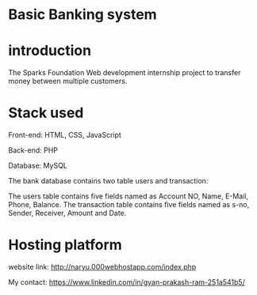 # Basic Banking system

# introduction
The Sparks Foundation Web development internship project to transfer money between multiple customers.

# Stack used
Front-end: HTML, CSS, JavaScript

Back-end: PHP

Database: MySQL

The bank database contains two table users and transaction:

The users table contains five fields named as Account NO, Name, E-Mail, Phone, Balance.
The transaction table contains five fields named as s-no, Sender, Receiver, Amount and Date.

# Hosting platform
website link: http://naryu.000webhostapp.com/index.php

My contact: https://www.linkedin.com/in/gyan-prakash-ram-251a541b5/


